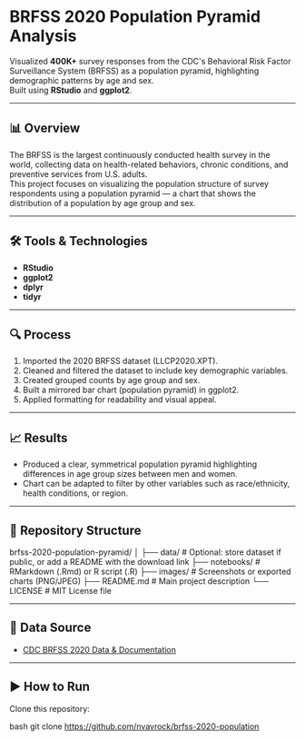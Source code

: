 # BRFSS 2020 Population Pyramid Analysis

Visualized **400K+** survey responses from the CDC's Behavioral Risk Factor Surveillance System (BRFSS) as a population pyramid, highlighting demographic patterns by age and sex.  
Built using **RStudio** and **ggplot2**.

---

## 📊 Overview
The BRFSS is the largest continuously conducted health survey in the world, collecting data on health-related behaviors, chronic conditions, and preventive services from U.S. adults.  
This project focuses on visualizing the population structure of survey respondents using a population pyramid — a chart that shows the distribution of a population by age group and sex.

---

## 🛠 Tools & Technologies
- **RStudio**  
- **ggplot2**  
- **dplyr**  
- **tidyr**

---

## 🔍 Process
1. Imported the 2020 BRFSS dataset (LLCP2020.XPT).
2. Cleaned and filtered the dataset to include key demographic variables.
3. Created grouped counts by age group and sex.
4. Built a mirrored bar chart (population pyramid) in ggplot2.
5. Applied formatting for readability and visual appeal.

---

## 📈 Results
- Produced a clear, symmetrical population pyramid highlighting differences in age group sizes between men and women.
- Chart can be adapted to filter by other variables such as race/ethnicity, health conditions, or region.

---

## 📂 Repository Structure
brfss-2020-population-pyramid/
│
├── data/          # Optional: store dataset if public, or add a README with the download link
├── notebooks/     # RMarkdown (.Rmd) or R script (.R)
├── images/        # Screenshots or exported charts (PNG/JPEG)
├── README.md      # Main project description
└── LICENSE        # MIT License file

---

## 📎 Data Source
- [CDC BRFSS 2020 Data & Documentation](https://www.cdc.gov/brfss/annual_data/annual_2020.html)

---

## ▶️ How to Run
Clone this repository:
   
bash
   git clone https://github.com/nvavrock/brfss-2020-population
